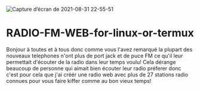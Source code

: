 ![Capture d’écran de 2021-08-31 22-55-51](https://user-images.githubusercontent.com/89875785/131578582-bc4961af-4b33-432f-91da-df5d03e539bc.png)
# RADIO-FM-WEB-for-linux-or-termux
Bonjour à toutes et à tous donc comme vous l'avez remarqué la plupart des nouveaux telephones n'ont plus de port jack et de puce FM ce qu'il leur permettait d'écouter de la radio dans leur temps voulu! Cela dérange beaucoup de personne qui aimait bien écouter leur radio préferer donc c'est pour cela que j'ai créér une radio web avec plus de 27 stations radio connues pour vous faire kiffer comme au bon vieux temps!
